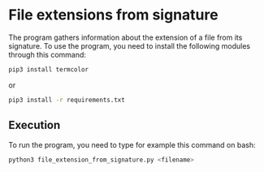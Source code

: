 # File extensions from signature
The program gathers information about the extension of a file from its signature.
To use the program, you need to install the following modules through this command:
```bash
pip3 install termcolor
```
or<br>
```bash
pip3 install -r requirements.txt
```

## Execution
To run the program, you need to type for example this command on bash:
```bash
python3 file_extension_from_signature.py <filename>
```